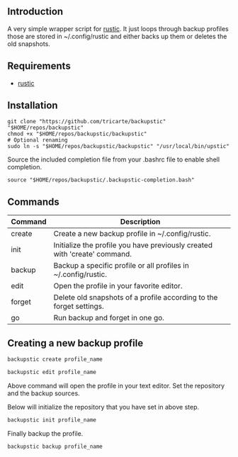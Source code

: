 ## Introduction

A very simple wrapper script for [rustic](https://github.com/rustic-rs/rustic).
It just loops through backup profiles those are stored in ~/.config/rustic and
either backs up them or deletes the old snapshots.

## Requirements

* [ rustic ](https://github.com/rustic-rs/rustic)

## Installation

```
git clone "https://github.com/tricarte/backupstic" "$HOME/repos/backupstic"
chmod +x "$HOME/repos/backupstic/backupstic"
# Optional renaming
sudo ln -s "$HOME/repos/backupstic/backupstic" "/usr/local/bin/upstic"
```

Source the included completion file from your .bashrc file to enable shell
completion.

```
source "$HOME/repos/backupstic/.backupstic-completion.bash"
```

## Commands

| Command        | Description |
| -------------- | -----------|
| create         | Create a new backup profile in ~/.config/rustic. |
| init           | Initialize the profile you have previously created with 'create' command. |
| backup         | Backup a specific profile or all profiles in ~/.config/rustic. |
| edit           | Open the profile in your favorite editor. |
| forget         | Delete old snapshots of a profile according to the forget settings. |
| go             | Run backup and forget in one go. |

## Creating a new backup profile

```bash
backupstic create profile_name
```

```bash
backupstic edit profile_name
```

Above command will open the profile in your text editor. Set the repository and
the backup sources.

Below will initialize the repository that you have set in above step.

```bash
backupstic init profile_name
```

Finally backup the profile.

```bash
backupstic backup profile_name
```
